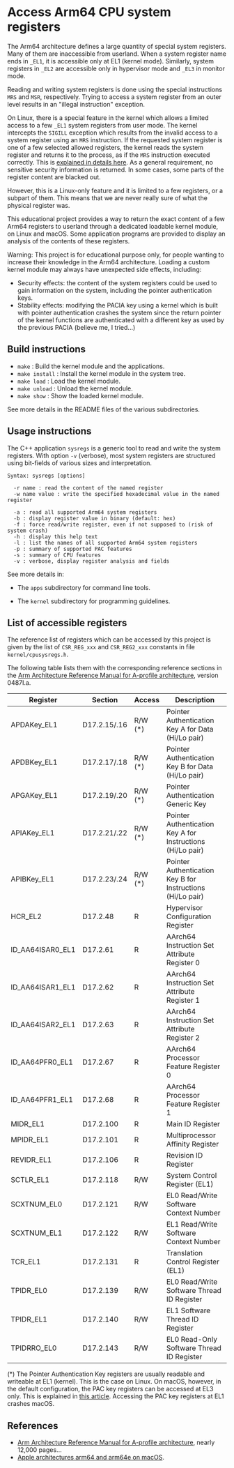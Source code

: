 # Access Arm64 CPU system registers

The Arm64 architecture defines a large quantity of special system registers.
Many of them are inaccessible from userland. When a system register name ends in `_EL1`,
it is accessible only at EL1 (kernel mode). Similarly, system registers in `_EL2` are
accessible only in hypervisor mode and `_EL3` in monitor mode.

Reading and writing system registers is done using the special instructions `MRS` and `MSR`,
respectively. Trying to access a system register from an outer level results in an "illegal
instruction" exception.

On Linux, there is a special feature in the kernel which allows a limited access to
a few `_EL1` system registers from user mode. The kernel intercepts the `SIGILL` exception
which results from the invalid access to a system register using an `MRS` instruction.
If the requested system register is one of a few selected allowed registers, the kernel
reads the system register and returns it to the process, as if the `MRS` instruction
executed correctly.
This is [explained in details here](https://www.kernel.org/doc/html/latest/arm64/cpu-feature-registers.html).
As a general requirement, no sensitive security information is returned.
In some cases, some parts of the register content are blacked out.

However, this is a Linux-only feature and it is limited to a few registers, or a subpart of them.
This means that we are never really sure of what the physical register was.

This educational project provides a way to return the exact content of a few Arm64 registers
to userland through a dedicated loadable kernel module, on Linux and macOS. Some application
programs are provided to display an analysis of the contents of these registers.

Warning: This project is for educational purpose only, for people wanting to increase their
knowledge in the Arm64 architecture. Loading a custom kernel module may always have unexpected
side effects, including:

- Security effects: the content of the system registers could be used to gain information on
  the system, including the pointer authentication keys.
- Stability effects: modifying the PACIA key using a kernel which is built with pointer authentication
  crashes the system since the return pointer of the kernel functions are authenticated with a
  different key as used by the previous PACIA (believe me, I tried...)

## Build instructions

- `make` : Build the kernel module and the applications.
- `make install` : Install the kernel module in the system tree.
- `make load` : Load the kernel module.
- `make unload` : Unload the kernel module.
- `make show` : Show the loaded kernel module.

See more details in the README files of the various subdirectories.

##  Usage instructions

The C++ application `sysregs` is a generic tool to read and write the system registers.
With option `-v` (verbose), most system registers are structured using bit-fields of various
sizes and interpretation.
~~~
Syntax: sysregs [options]

  -r name : read the content of the named register
  -w name value : write the specified hexadecimal value in the named register

  -a : read all supported Arm64 system registers
  -b : display register value in binary (default: hex)
  -f : force read/write register, even if not supposed to (risk of system crash)
  -h : display this help text
  -l : list the names of all supported Arm64 system registers
  -p : summary of supported PAC features
  -s : summary of CPU features
  -v : verbose, display register analysis and fields
~~~

See more details in:

- The `apps` subdirectory for command line tools.

- The `kernel` subdirectory for programming guidelines.

## List of accessible registers

The reference list of registers which can be accessed by this project is given by the list of
`CSR_REG_xxx` and `CSR_REG2_xxx` constants in file `kernel/cpusysregs.h`.

The following table lists them with the corresponding reference sections in the
[Arm Architecture Reference Manual for A-profile architecture](https://developer.arm.com/documentation/ddi0487/latest),
version 0487I.a.

| Register         | Section       | Access  | Description
| ---------------- | ------------- | ------- | -----------
| APDAKey_EL1      | D17.2.15/.16  | R/W (*) | Pointer Authentication Key A for Data (Hi/Lo pair)
| APDBKey_EL1      | D17.2.17/.18  | R/W (*) | Pointer Authentication Key B for Data (Hi/Lo pair)
| APGAKey_EL1      | D17.2.19/.20  | R/W (*) | Pointer Authentication Generic Key
| APIAKey_EL1      | D17.2.21/.22  | R/W (*) | Pointer Authentication Key A for Instructions (Hi/Lo pair)
| APIBKey_EL1      | D17.2.23/.24  | R/W (*) | Pointer Authentication Key B for Instructions (Hi/Lo pair)
| HCR_EL2          | D17.2.48      | R       | Hypervisor Configuration Register
| ID_AA64ISAR0_EL1 | D17.2.61      | R       | AArch64 Instruction Set Attribute Register 0
| ID_AA64ISAR1_EL1 | D17.2.62      | R       | AArch64 Instruction Set Attribute Register 1
| ID_AA64ISAR2_EL1 | D17.2.63      | R       | AArch64 Instruction Set Attribute Register 2
| ID_AA64PFR0_EL1  | D17.2.67      | R       | AArch64 Processor Feature Register 0
| ID_AA64PFR1_EL1  | D17.2.68      | R       | AArch64 Processor Feature Register 1
| MIDR_EL1         | D17.2.100     | R       | Main ID Register
| MPIDR_EL1        | D17.2.101     | R       | Multiprocessor Affinity Register
| REVIDR_EL1       | D17.2.106     | R       | Revision ID Register
| SCTLR_EL1        | D17.2.118     | R/W     | System Control Register (EL1)
| SCXTNUM_EL0      | D17.2.121     | R/W     | EL0 Read/Write Software Context Number
| SCXTNUM_EL1      | D17.2.122     | R/W     | EL1 Read/Write Software Context Number
| TCR_EL1          | D17.2.131     | R       | Translation Control Register (EL1)
| TPIDR_EL0        | D17.2.139     | R/W     | EL0 Read/Write Software Thread ID Register
| TPIDR_EL1        | D17.2.140     | R/W     | EL1 Software Thread ID Register
| TPIDRRO_EL0      | D17.2.143     | R/W     | EL0 Read-Only Software Thread ID Register

(*) The Pointer Authentication Key registers are usually readable and writeable at EL1 (kernel).
This is the case on Linux. On macOS, however, in the default configuration, the PAC key registers
can be accessed at EL3 only. This is explained in
[this article](https://gist.github.com/lelegard/009cbdae78e5993ed9e02160b9130d7f).
Accessing the PAC key registers at EL1 crashes macOS.

## References

- [Arm Architecture Reference Manual for A-profile architecture](https://developer.arm.com/documentation/ddi0487/latest),
  nearly 12,000 pages...
- [Apple architectures arm64 and arm64e on macOS](https://gist.github.com/lelegard/009cbdae78e5993ed9e02160b9130d7f).
